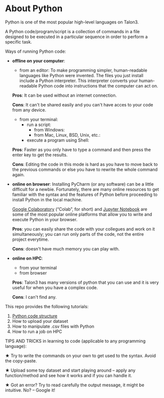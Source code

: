 # About Python 

Python is one of the most popular high-level languages on Talon3. 

A Python code/program/script is a collection of commands in a file designed to be executed in a particular sequence in order to perform a specific task. 

Ways of running Python code:

* **offline on your computer**: 

  * from an editor: To make programming simpler, human-readable languages like Python were invented. The files you just install include a Python interpreter. This interpreter converts your human-readable Python code into instructions that the computer can act on.
  
  **Pros**: It can be used without an internet connection.
  
  **Cons**: It can't be shared easily and you can't have acces to your code from any device.  
  
  * from your terminal: 
    * run a script:
      * from Windows:
      * from Mac, Linux, BSD, Unix, etc.:
    * execute a program using Shell:

  **Pros**: Faster as you only have to type a command and then press the enter key to get the results.
  
  **Cons**: Editing the code in this mode is hard as you have to move back to the previous commands or else you have to rewrite the whole command again.

* **online on browser**: Installing PyCharm (or any software) can be a little difficult for a newbie. Fortunately, there are many online resources to get familiar with the syntax and the features of Python before proceeding to install Python in the local machine.

  [Google Colaboratory](https://colab.research.google.com/notebooks/intro.ipynb) (“Colab”, for short) and [Jupyter Notebook](https://jupyter.org/try) are some of the most popular online platforms that allow you to write and execute Python in your browser.

  **Pros**: you can easily share the code with your collegues and work on it simultaneously; you can run only parts of the code, not the entire project everytime.
  
  **Cons**: doesn't have much memory you can play with.

* **online on HPC**: 
  - from your terminal
  - from browser

  **Pros**: Talon3 has many versions of python that you can use and it is very useful for when you have a complex code.
  
  **Cons**: I can't find any. 

This repo provides the following tutorials:

1. [Python code structure](https://github.com/UNT-RITS/Tutorials/blob/master/Basic_Python/Python%20code%20structure.md)
2. How to upload your dataset
3. How to manipulate .csv files with Python
4. How to run a job on HPC

TIPS AND TRICKS in learning to code (applicable to any programming language):

  ★	Try to write the commands on your own to get used to the syntax. Avoid the copy-paste.
  
  ★	Upload some toy dataset and start playing around – apply any function/method and see how it works and if you can handle it.
  
  ★	Got an error? Try to read carefully the output message, it might be intuitive. No? – Google it!
